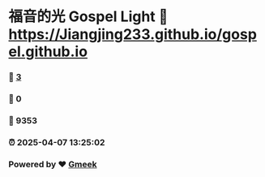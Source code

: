 # 福音的光 Gospel Light :link: https://Jiangjing233.github.io/gospel.github.io 
### :page_facing_up: [3](https://Jiangjing233.github.io/gospel.github.io/tag.html) 
### :speech_balloon: 0 
### :hibiscus: 9353 
### :alarm_clock: 2025-04-07 13:25:02 
### Powered by :heart: [Gmeek](https://github.com/Meekdai/Gmeek)
